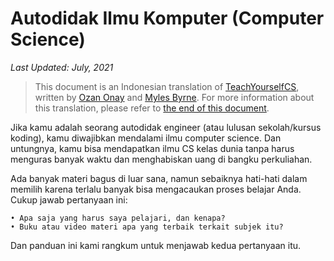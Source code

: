 # Autodidak Ilmu Komputer (Computer Science)
*Last Updated: July, 2021*

> This document is an Indonesian translation of [TeachYourselfCS](https://teachyourselfcs.com), written by [Ozan Onay](https://twitter.com/oznova_) and [Myles Byrne](https://twitter.com/quackingduck). For more information about this translation, please refer to [the end of this document](#quem-é-o-tradutor).

Jika kamu adalah seorang autodidak engineer (atau lulusan sekolah/kursus koding), kamu diwajibkan mendalami ilmu computer science. Dan untungnya, kamu bisa mendapatkan ilmu CS kelas dunia tanpa harus menguras banyak waktu dan menghabiskan uang di bangku perkuliahan.

Ada banyak materi bagus di luar sana, namun sebaiknya hati-hati dalam memilih karena terlalu banyak bisa mengacaukan proses belajar Anda. Cukup jawab pertanyaan ini:

	• Apa saja yang harus saya pelajari, dan kenapa?
	• Buku atau video materi apa yang terbaik terkait subjek itu?

Dan panduan ini kami rangkum untuk menjawab kedua pertanyaan itu. 

